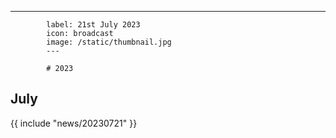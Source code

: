 ---
            label: 21st July 2023
            icon: broadcast
            image: /static/thumbnail.jpg
            ---

            # 2023
## July

{{ include "news/20230721" }}
